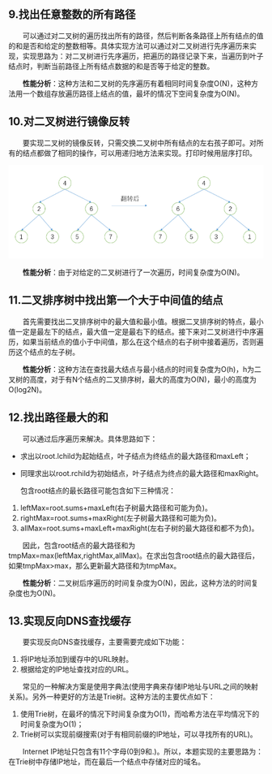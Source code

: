 ## 9.找出任意整数的所有路径

&emsp;&emsp;可以通过对二叉树的遍历找出所有的路径，然后判断各条路径上所有结点的值的和是否和给定的整数相等。具体实现方法可以通过对二叉树进行先序遍历来实现，实现思路为：对二叉树进行先序遍历，把遍历的路径记录下来，当遍历到叶子结点时，判断当前路径上所有结点数据的和是否等于给定的整数。

&emsp;&emsp;**性能分析**：这种方法和二叉树的先序遍历有着相同时间复杂度O(N)，这种方法用一个数组存放遍历路径上结点的值，最坏的情况下空间复杂度为O(N)。

## 10.对二叉树进行镜像反转

&emsp;&emsp;要实现二叉树的镜像反转，只需交换二叉树中所有结点的左右孩子即可。对所有的结点都做了相同的操作，可以用递归地方法来实现。打印时候用层序打印。

![](a6.png)

&emsp;&emsp;**性能分析**：由于对给定的二叉树进行了一次遍历，时间复杂度为O(N)。

## 11.二叉排序树中找出第一个大于中间值的结点

&emsp;&emsp;首先需要找出二叉排序树中的最大值和最小值。根据二叉排序树的特点，最小值一定是最左下的结点，最大值一定是最右下的结点。接下来对二叉树进行中序遍历，如果当前结点的值小于中间值，那么在这个结点的右子树中接着遍历，否则遍历这个结点的左子树。

&emsp;&emsp;**性能分析**：这种方法在查找最大结点与最小结点的时间复杂度为O(h)，h为二叉树的高度，对于有N个结点的二叉排序树，最大的高度为O(N)，最小的高度为O(log2N)。

## 12.找出路径最大的和

&emsp;&emsp;可以通过后序遍历来解决。具体思路如下：

* 求出以root.lchild为起始结点，叶子结点为终结点的最大路径和maxLeft；

* 同理求出以root.rchild为初始结点，叶子结点为终点的最大路径和maxRight。

  包含root结点的最长路径可能包含如下三种情况：

1. leftMax=root.sums+maxLeft(右子树最大路径和可能为负)。
2. rightMax=root.sums+maxRight(左子树最大路径和可能为负)。
3. allMax=root.sums+maxLeft+maxRight(左右子树的最大路径和都不为负)。

&emsp;&emsp;因此，包含root结点的最大路径和为tmpMax=max(leftMax,rightMax,allMax)。在求出包含root结点的最大路径后，如果tmpMax>max，那么更新最大路径和为tmpMax。

&emsp;&emsp;**性能分析**：二叉树后序遍历的时间复杂度为O(N)，因此，这种方法的时间复杂度也为O(N)。

## 13.实现反向DNS查找缓存

&emsp;&emsp;要实现反向DNS查找缓存，主要需要完成如下功能：

1. 将IP地址添加到缓存中的URL映射。
2. 根据给定的IP地址查找对应的URL。

&emsp;&emsp;常见的一种解决方案是使用字典法(使用字典来存储IP地址与URL之间的映射关系)。另外一种更好的方法是Trie树。这种方法的主要优点如下：

1. 使用Trie树，在最坏的情况下时间复杂度为O(1)，而哈希方法在平均情况下的时间复杂度为O(1)；
2. Trie树可以实现前缀搜索(对于有相同前缀的IP地址，可以寻找所有的URL)。

&emsp;&emsp;Internet IP地址只包含有11个字母(0到9和.)。所以，本题实现的主要思路为：在Trie树中存储IP地址，而在最后一个结点中存储对应的域名。

